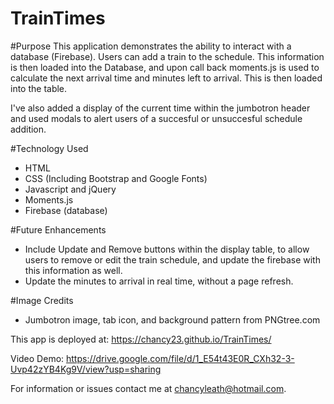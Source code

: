 # TrainTimes

#Purpose
This application demonstrates the ability to interact with a database (Firebase). Users can add a train to the schedule. This information is then loaded into the Database, and upon call back moments.js is used to calculate the next arrival time and minutes left to arrival. This is then loaded into the table.

I've also added a display of the current time within the jumbotron header and used modals to alert users of a succesful or unsuccesful schedule addition.

#Technology Used
  - HTML
  - CSS (Including Bootstrap and Google Fonts)
  - Javascript and jQuery
  - Moments.js
  - Firebase (database)

#Future Enhancements
  - Include Update and Remove buttons within the display table, to allow users to remove or edit the train schedule, and update the firebase with this information as well.
  - Update the minutes to arrival in real time, without a page refresh.

#Image Credits
  - Jumbotron image, tab icon, and background pattern from PNGtree.com

This app is deployed at: https://chancy23.github.io/TrainTimes/ 

Video Demo: https://drive.google.com/file/d/1_E54t43E0R_CXh32-3-Uvp42zYB4Kg9V/view?usp=sharing

For information or issues contact me at chancyleath@hotmail.com.


